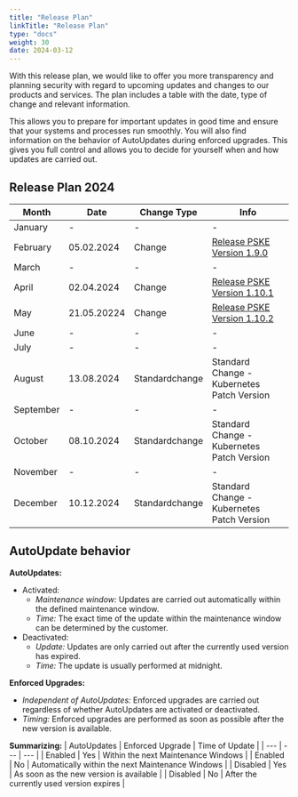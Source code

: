 ```yaml
---
title: "Release Plan"
linkTitle: "Release Plan"
type: "docs"
weight: 30
date: 2024-03-12
---
```


With this release plan, we would like to offer you more transparency and planning security with regard to upcoming updates and changes to our products and services. The plan includes a table with the date, type of change and relevant information.

This allows you to prepare for important updates in good time and ensure that your systems and processes run smoothly. You will also find information on the behavior of AutoUpdates during enforced upgrades. This gives you full control and allows you to decide for yourself when and how updates are carried out.

## Release Plan 2024

| Month | Date | Change Type | Info |
| --- | --- | --- | --- |
| January | - | - | - |
| February | 05.02.2024 | Change | [Release PSKE Version 1.9.0](https://docs.plusserver.com/container/managed-kubernetes/releasenotes/notes/1-9-0/) |
| March | - | - | - |
| April | 02.04.2024 | Change | [Release PSKE Version 1.10.1](https://docs.plusserver.com/container/managed-kubernetes/releasenotes/notes/1-10-1/) |
| May | 21.05.20224 | Change | [Release PSKE Version 1.10.2](https://status.plusserver.com/) |
| June | - | - | - |
| July | - | - | - |
| August| 13.08.2024 | Standardchange | Standard Change - Kubernetes Patch Version |
| September | - | - | - |
| October | 08.10.2024 | Standardchange | Standard Change - Kubernetes Patch Version |
| November | - | - | - |
| December | 10.12.2024 | Standardchange | Standard Change - Kubernetes Patch Version |

## AutoUpdate behavior

**AutoUpdates:**

- Activated:
  - *Maintenance window:* Updates are carried out automatically within the defined maintenance window.
  - *Time:* The exact time of the update within the maintenance window can be determined by the customer.
- Deactivated:
  - *Update:* Updates are only carried out after the currently used version has expired.
  - *Time:* The update is usually performed at midnight.

**Enforced Upgrades:**

- *Independent of AutoUpdates:* Enforced upgrades are carried out regardless of whether AutoUpdates are activated or deactivated.
- *Timing:* Enforced upgrades are performed as soon as possible after the new version is available.

**Summarizing:**
| AutoUpdates | Enforced Upgrade | Time of Update |
| --- | --- | --- |
| Enabled | Yes | Within the next Maintenance Windows |
| Enabled | No | Automatically within the next Maintenance Windows |
| Disabled | Yes | As soon as the new version is available |
| Disabled | No | After the currently used version expires |